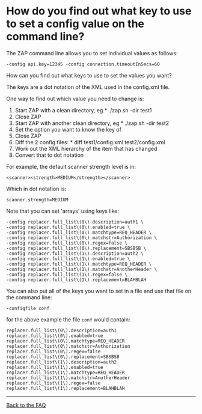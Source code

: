 # How do you find out what key to use to set a config value on the command line?

The ZAP command line allows you to set individual values as follows:
```
-config api.key=12345 -config connection.timeoutInSecs=60
```
How can you find out what keys to use to set the values you want?

The keys are a dot notation of the XML used in the config.xml file.

One way to find out which value you need to change is:
  1. Start ZAP with a clean directory, eg
    * ./zap.sh -dir test1
  1. Close ZAP
  1. Start ZAP with another clean directory, eg
    * ./zap.sh -dir test2
  1. Set the option you want to know the key of
  1. Close ZAP
  1. Diff the 2 config files:
    * diff test1/config.xml test2/config.xml
  1. Work out the XML hierarchy of the item that has changed
  1. Convert that to dot notation

For example, the default scanner strength level is in:
```
<scanner><strength>MEDIUM</strength></scanner>
```
Which in dot notation is:
```
scanner.strength=MEDIUM
```

Note that you can set 'arrays' using keys like:
```
-config replacer.full_list\(0\).description=auth1 \
-config replacer.full_list\(0\).enabled=true \
-config replacer.full_list\(0\).matchtype=REQ_HEADER \
-config replacer.full_list\(0\).matchstr=Authorization \
-config replacer.full_list\(0\).regex=false \
-config replacer.full_list\(0\).replacement=SBSBSB \
-config replacer.full_list\(1\).description=auth2 \
-config replacer.full_list\(1\).enabled=true \
-config replacer.full_list\(1\).matchtype=REQ_HEADER \
-config replacer.full_list\(1\).matchstr=AnotherHeader \
-config replacer.full_list\(1\).regex=false \
-config replacer.full_list\(1\).replacement=BLAHBLAH
```

You can also put all of the keys you want to set in a file and use that file on the command line:
```
-configfile conf
```
for the above example the file `conf` would contain:
```
replacer.full_list\(0\).description=auth1
replacer.full_list\(0\).enabled=true
replacer.full_list\(0\).matchtype=REQ_HEADER
replacer.full_list\(0\).matchstr=Authorization
replacer.full_list\(0\).regex=false
replacer.full_list\(0\).replacement=SBSBSB
replacer.full_list\(1\).description=auth2
replacer.full_list\(1\).enabled=true
replacer.full_list\(1\).matchtype=REQ_HEADER
replacer.full_list\(1\).matchstr=AnotherHeader
replacer.full_list\(1\).regex=false
replacer.full_list\(1\).replacement=BLAHBLAH
```


---

[Back to the FAQ](FAQtoplevel)